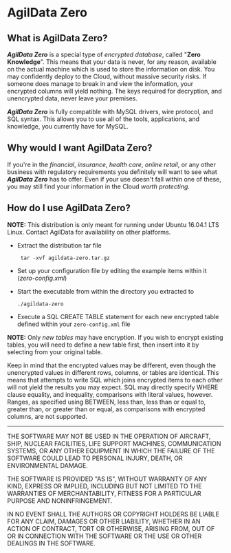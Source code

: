 # AgilData Zero

## What is AgilData Zero?

**_AgilData Zero_** is a special type of *encrypted database*, called "**Zero Knowledge**".  This means that your data is never, for any reason, available on the actual machine which is used to store the information on disk.  You may confidently deploy to the Cloud, without massive security risks.  If someone does manage to break in and view the information, your encrypted columns will yield nothing.  The keys required for decryption, and unencrypted data, never leave your premises.

**_AgilData Zero_** is fully compatible with MySQL drivers, wire protocol, and SQL syntax.  This allows you to use all of the tools, applications, and knowledge, you currently have for MySQL.

## Why would I want AgilData Zero?

If you're in the _financial_, _insurance_, _health care_, _online retail_, or any other business with regulatory requirements you definitely will want to see what **_AgilData Zero_** has to offer.  Even if your use doesn't fall within one of these, you may still find your information in the Cloud *worth protecting*.

## How do I use AgilData Zero?

**NOTE:**  This distribution is only meant for running under Ubuntu 16.04.1 LTS Linux.  Contact AgilData for availability on other platforms.

* Extract the distribution tar file

    ` tar -xvf agildata-zero.tar.gz`
* Set up your configuration file by editing the example items within it (*zero-config.xml*)

* Start the executable from within the directory you extracted to

    `./agildata-zero`
* Execute a SQL CREATE TABLE statement for each new encrypted table defined within your `zero-config.xml` file

**NOTE:** Only *new tables* may have encryption.  If you wish to encrypt existing tables, you will need to define a new table first, then insert into it by selecting from your original table.

Keep in mind that the encrypted values may be different, even though the unencrypted values in different rows, columns, or tables are identical.  This means that attempts to write SQL which joins encrypted items to each other will not yield the results you may expect.  SQL may directly specify WHERE clause equality, and inequality, comparisons with literal values, however.  Ranges, as specified using BETWEEN, less than, less than or equal to, greater than, or greater than or equal, as comparisons with encrypted columns, are not supported.

---------------

THE SOFTWARE MAY NOT BE USED IN THE OPERATION OF AIRCRAFT, SHIP, NUCLEAR FACILITIES, LIFE SUPPORT MACHINES, COMMUNICATION SYSTEMS, OR ANY OTHER EQUIPMENT IN WHICH THE FAILURE OF THE SOFTWARE COULD LEAD TO PERSONAL INJURY, DEATH, OR ENVIRONMENTAL DAMAGE.

THE SOFTWARE IS PROVIDED "AS IS", WITHOUT WARRANTY OF ANY KIND, EXPRESS OR IMPLIED, INCLUDING BUT NOT LIMITED TO THE WARRANTIES OF MERCHANTABILITY, FITNESS FOR A PARTICULAR PURPOSE AND NONINFRINGEMENT.

IN NO EVENT SHALL THE AUTHORS OR COPYRIGHT HOLDERS BE LIABLE FOR ANY CLAIM, DAMAGES OR OTHER LIABILITY, WHETHER IN AN ACTION OF CONTRACT, TORT OR OTHERWISE, ARISING FROM, OUT OF OR IN CONNECTION WITH THE SOFTWARE OR THE USE OR OTHER DEALINGS IN THE SOFTWARE.  
